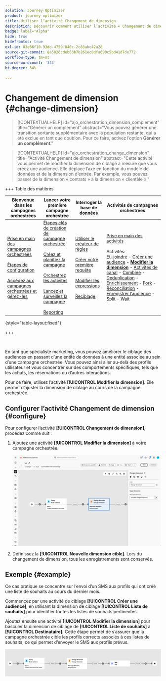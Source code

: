 ```yaml
---
solution: Journey Optimizer
product: journey optimizer
title: Utiliser l’activité Changement de dimension
description: Découvrir comment utiliser l’activité « Changement de dimension »
badge: label="Alpha"
hide: true
hidefromtoc: true
exl-id: 83e66f10-93dd-4759-840c-2c83abc42a28
source-git-commit: 8a5026cdeb63b7b261ec0dfa690c5bd41d7de772
workflow-type: tm+mt
source-wordcount: '343'
ht-degree: 34%

---
```


# Changement de dimension {#change-dimension}

>[!CONTEXTUALHELP]
>id="ajo_orchestration_dimension_complement"
>title="Générer un complément"
>abstract="Vous pouvez générer une transition sortante supplémentaire avec la population restante, qui a été exclue en tant que doublon. Pour ce faire, activez l’option **Générer un complément**."

>[!CONTEXTUALHELP]
>id="ajo_orchestration_change_dimension"
>title="Activité Changement de dimension"
>abstract="Cette activité vous permet de modifier la dimension de ciblage à mesure que vous créez une audience. Elle déplace l’axe en fonction du modèle de données et de la dimension d’entrée. Par exemple, vous pouvez passer de la dimension « contrats » à la dimension « clientèle »."

+++ Table des matières

| Bienvenue dans les campagnes orchestrées | Lancer votre première campagne orchestrée | Interroger la base de données | Activités de campagnes orchestrées |
|---|---|---|---|
| [Prise en main des campagnes orchestrées](../gs-orchestrated-campaigns.md)<br/><br/>[Étapes de configuration](../configuration-steps.md)<br/><br/>[Accédez aux campagnes orchestrées et gérez-les](../access-manage-orchestrated-campaigns.md) | [Étapes clés de création de campagne orchestrée](../gs-campaign-creation.md)<br/><br/>[Créez et planifiez la campagne](../create-orchestrated-campaign.md)<br/><br/>[Orchestrez les activités](../orchestrate-activities.md)<br/><br/>[Lancez et surveillez la campagne](../start-monitor-campaigns.md)<br/><br/>[Reporting](../reporting-campaigns.md) | [Utiliser le créateur de règles](../orchestrated-rule-builder.md)<br/><br/>[Créer votre première requête](../build-query.md)<br/><br/>[Modifier les expressions](../edit-expressions.md)<br/><br/>[Reciblage](../retarget.md) | [Prise en main des activités](about-activities.md)<br/><br/>Activités:<br/>[Et-joindre](and-join.md) - [Créer une audience](build-audience.md) - <b>[Modifier la dimension](change-dimension.md)</b> - [Activités de canal](channels.md) - [Combine](combine.md) - [Deduplication](deduplication.md) - [Enrichissement](enrichment.md) - [Fork](fork.md) - [Reconciliation](reconciliation.md) - [Enregistrer l’audience](save-audience.md) - [Split](split.md) - [Wait](wait.md) |

{style="table-layout:fixed"}

+++


<br/>

En tant que spécialiste marketing, vous pouvez améliorer le ciblage des audiences en passant d’une entité de données à une entité associée au sein d’une campagne orchestrée. Vous pouvez ainsi aller au-delà des profils utilisateur et vous concentrer sur des comportements spécifiques, tels que les achats, les réservations ou d’autres interactions.

Pour ce faire, utilisez l’activité **[!UICONTROL Modifier la dimension]**. Elle permet d’ajuster la dimension de ciblage au cours de la campagne orchestrée.

<!--
>[!IMPORTANT]
>
>Please note that the **[!UICONTROL Change Dimension]** and **[!UICONTROL Change Data source]** activities should not be added in one row. If you need to use both activities consecutively, make sure you include an **[!UICONTROL Enrichement]** activity in between them. This ensures proper execution and prevents potential conflicts or errors.-->

## Configurer l’activité Changement de dimension {#configure}

Pour configurer l’activité **[!UICONTROL Changement de dimension]**, procédez comme suit :

1. Ajoutez une activité **[!UICONTROL Modifier la dimension]** à votre campagne orchestrée.

   ![](../assets/orchestrated-change-dimension.png)

1. Définissez la **[!UICONTROL Nouvelle dimension cible]**. Lors du changement de dimension, tous les enregistrements sont conservés.


## Exemple {#example}

Ce cas pratique se concentre sur l’envoi d’un SMS aux profils qui ont créé une liste de souhaits au cours du dernier mois.

Commencez par une activité de ciblage **[!UICONTROL Créer une audience]**, en utilisant la dimension de ciblage **[!UICONTROL Liste de souhaits]** pour identifier toutes les listes de souhaits pertinentes.

Ajoutez ensuite une activité **[!UICONTROL Modifier la dimension]** pour basculer la dimension de ciblage de **[!UICONTROL Liste de souhaits]** à **[!UICONTROL Destinataire].** Cette étape permet de s’assurer que la campagne orchestrée cible les profils corrects associés à ces listes de souhaits, ce qui permet d’envoyer le SMS aux profils prévus.

![](../assets/orchestrated-change-dimension-example.png)

